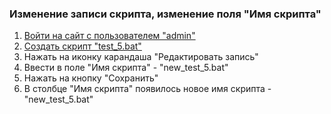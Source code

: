 ### Изменение записи скрипта, изменение поля "Имя скрипта"

1. [Войти на сайт с пользователем "admin"](..\\..\\..\\..\0.%20Шаги\1.%20Войти%20на%20сайт%20с%20пользователем%20username.md)
1. [Создать скрипт "test_5.bat"](..\\..\\..\\..\0.%20Шаги\2.%20Создать%20скрипт%20с%20именем%20test_name.md)
1. Нажать на иконку карандаша "Редактировать запись"
1. Ввести в поле "Имя скрипта" - "new_test_5.bat"
1. Нажать на кнопку "Сохранить"
1. В столбце "Имя скрипта" появилось новое имя скрипта - "new_test_5.bat"
